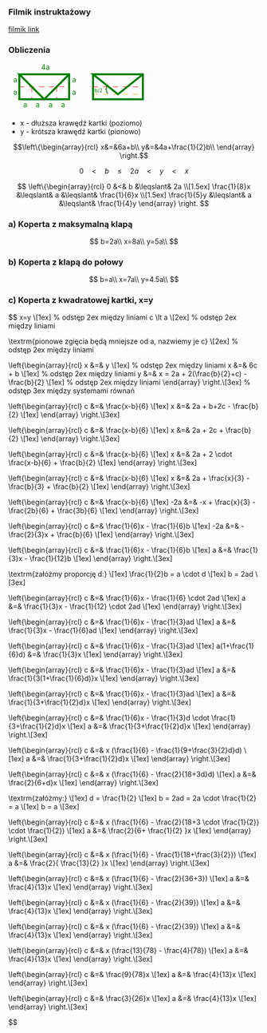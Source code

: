 ### Filmik instruktażowy
[filmik link](https://youtu.be/lWbC7C8N1MU?si=q3Ti1hMWoxwrbzY9)


### Obliczenia

<svg height="94" width="144" xmlns="http://www.w3.org/2000/svg">
  <!-- linia pozioma -->
  <path d="M22 47 L122 47" style="fill:none;stroke:red;stroke-width:1;stroke-dasharray:10,10" />
  <!-- pionowe linie -->
  <path d="M47 47 L47 72 M97 47 L97 72" style="fill:none;stroke:red;stroke-width:1;stroke-dasharray:10,10" />
  <!-- skosy zgięcia -->
  <path d="M22 72 L47 47 M122 72 L97 47" style="fill:none;stroke:pink;stroke-width:1;stroke-dasharray:10,10" />
  <!-- obwód koperty -->
  <path d="M22 22 L22 72 L122 72 L122 22 L22 22 L72 72 L122 22" style="fill:none;stroke:green;stroke-width:4" />
  <text x="10" y="38" style="fill:green;">a</text>
  <text x="10" y="63" style="fill:green;">a</text>
  <text x="128" y="38" style="fill:green;">a</text>
  <text x="128" y="63" style="fill:green;">a</text>
  <text x="66" y="13" style="fill:green;">4a</text>
  <text x="30" y="88" style="fill:green;">a</text>
  <text x="55" y="88" style="fill:green;">a</text>
  <text x="81" y="88" style="fill:green;">a</text>
  <text x="106" y="88" style="fill:green;">a</text>
  Sorry, your browser does not support inline SVG.
</svg>

<svg height="94" width="144" xmlns="http://www.w3.org/2000/svg">
  <!-- linia pozioma -->
  <path d="M22 47 L122 47" style="fill:none;stroke:red;stroke-width:1;stroke-dasharray:10,10" />
  <path d="M22 62 L122 62" style="fill:none;stroke:orange;stroke-width:1;stroke-dasharray:10,10" />
  <!-- pionowe linie -->
  <!-- <path d="M47 47 L47 72 M97 47 L97 72" style="fill:none;stroke:red;stroke-width:1;stroke-dasharray:10,10" /> -->
  <!-- skosy zgięcia -->
  <!-- <path d="M22 72 L47 47 M122 72 L97 47" style="fill:none;stroke:pink;stroke-width:1;stroke-dasharray:10,10" /> -->
  <!-- obwód koperty -->
  <path d="M22 22 L22 72 L122 72 L122 22 L22 22 L72 62 L122 22" style="fill:none;stroke:green;stroke-width:4" />
  <!-- <text x="10" y="38" style="fill:green;">a</text>
  <text x="10" y="63" style="fill:green;">a</text>
  <text x="128" y="38" style="fill:green;">a</text>
  <text x="128" y="63" style="fill:green;">a</text>
  <text x="66" y="13" style="fill:green;">4a</text>
  <text x="30" y="88" style="fill:green;">a</text>
  <text x="55" y="88" style="fill:green;">a</text>
  <text x="81" y="88" style="fill:green;">a</text>
  <text x="106" y="88" style="fill:green;">a</text> -->
  <text x="45" y="58" style="fill:green;font-size:20px;">{</text>
  <text x="25" y="58" style="fill:green;font-size:10px;">b/2</math></text>
  Sorry, your browser does not support inline SVG.
</svg>

- x - dłuższa krawędź kartki (poziomo)
- y - krótsza krawędź kartki (pionowo)

$$\left\{\begin{array}{rcl}
x&=&6a+b\\
y&=&4a+\frac{1}{2}b\\
\end{array} \right.$$

$$
0 \quad < \quad b \quad \leqslant \quad 2a \quad < \quad y \quad < \quad x
$$


$$
\left\{\begin{array}{rcl}
0 &<& b &\leqslant& 2a \\[1.5ex]
\frac{1}{8}x &\leqslant& a &\leqslant& \frac{1}{6}x \\[1.5ex]
\frac{1}{5}y &\leqslant& a &\leqslant& \frac{1}{4}y
\end{array} \right.
$$

### a) Koperta z maksymalną klapą
$$
b=2a\\
x=8a\\
y=5a\\
$$

### b) Koperta z klapą do połowy
$$
b=a\\
x=7a\\
y=4.5a\\
$$


### c) Koperta z kwadratowej kartki, x=y
$$
x=y \\[1ex] % odstęp 2ex między liniami
c \lt a \\[2ex] % odstęp 2ex między liniami

\textrm{pionowe zgięcia będą mniejsze od a, nazwiemy je c} \\[2ex] % odstęp 2ex między liniami

\left\{\begin{array}{rcl}
x &=& y \\[1ex] % odstęp 2ex między liniami
x &=& 6c + b \\[1ex] % odstęp 2ex między liniami
y &=& x = 2a + 2(\frac{b}{2}+c) - \frac{b}{2} \\[1ex] % odstęp 2ex między liniami
\end{array} \right.\\[3ex] % odstęp 3ex między systemami równań

\left\{\begin{array}{rcl}
c &=& \frac{x-b}{6} \\[1ex]
x &=& 2a + b+2c - \frac{b}{2} \\[1ex]
\end{array} \right.\\[3ex]

\left\{\begin{array}{rcl}
c &=& \frac{x-b}{6} \\[1ex]
x &=& 2a + 2c + \frac{b}{2} \\[1ex]
\end{array} \right.\\[3ex]

\left\{\begin{array}{rcl}
c &=& \frac{x-b}{6} \\[1ex]
x &=& 2a + 2 \cdot \frac{x-b}{6} + \frac{b}{2} \\[1ex]
\end{array} \right.\\[3ex]

\left\{\begin{array}{rcl}
c &=& \frac{x-b}{6} \\[1ex]
x &=& 2a + \frac{x}{3} - \frac{b}{3} + \frac{b}{2} \\[1ex]
\end{array} \right.\\[3ex]

\left\{\begin{array}{rcl}
c &=& \frac{x-b}{6} \\[1ex]
-2a &=& -x + \frac{x}{3} - \frac{2b}{6} + \frac{3b}{6} \\[1ex]
\end{array} \right.\\[3ex]

\left\{\begin{array}{rcl}
c &=& \frac{1}{6}x - \frac{1}{6}b \\[1ex]
-2a &=& - \frac{2}{3}x + \frac{b}{6} \\[1ex]
\end{array} \right.\\[3ex]

\left\{\begin{array}{rcl}
c &=& \frac{1}{6}x - \frac{1}{6}b \\[1ex]
a &=& \frac{1}{3}x - \frac{1}{12}b \\[1ex]
\end{array} \right.\\[3ex]

\textrm{załóżmy proporcję d:} \\[1ex]
\frac{1}{2}b = a \cdot d \\[1ex]
b = 2ad \\[3ex]

\left\{\begin{array}{rcl}
c &=& \frac{1}{6}x - \frac{1}{6} \cdot 2ad \\[1ex]
a &=& \frac{1}{3}x - \frac{1}{12} \cdot 2ad \\[1ex]
\end{array} \right.\\[3ex]

\left\{\begin{array}{rcl}
c &=& \frac{1}{6}x - \frac{1}{3}ad \\[1ex]
a &=& \frac{1}{3}x - \frac{1}{6}ad \\[1ex]
\end{array} \right.\\[3ex]

\left\{\begin{array}{rcl}
c &=& \frac{1}{6}x - \frac{1}{3}ad \\[1ex]
a(1+\frac{1}{6}d) &=& \frac{1}{3}x \\[1ex]
\end{array} \right.\\[3ex]

\left\{\begin{array}{rcl}
c &=& \frac{1}{6}x - \frac{1}{3}ad \\[1ex]
a &=& \frac{1}{3(1+\frac{1}{6}d)}x \\[1ex]
\end{array} \right.\\[3ex]

\left\{\begin{array}{rcl}
c &=& \frac{1}{6}x - \frac{1}{3}ad \\[1ex]
a &=& \frac{1}{3+\frac{1}{2}d}x \\[1ex]
\end{array} \right.\\[3ex]

\left\{\begin{array}{rcl}
c &=& \frac{1}{6}x - \frac{1}{3}d \cdot \frac{1}{3+\frac{1}{2}d}x \\[1ex]
a &=& \frac{1}{3+\frac{1}{2}d}x \\[1ex]
\end{array} \right.\\[3ex]

\left\{\begin{array}{rcl}
c &=& x (\frac{1}{6} - \frac{1}{9+\frac{3}{2}d}d) \\[1ex]
a &=& \frac{1}{3+\frac{1}{2}d}x \\[1ex]
\end{array} \right.\\[3ex]

\left\{\begin{array}{rcl}
c &=& x (\frac{1}{6} - \frac{2}{18+3d}d) \\[1ex]
a &=& \frac{2}{6+d}x \\[1ex]
\end{array} \right.\\[3ex]

\textrm{załóżmy:} \\[1ex]
d = \frac{1}{2} \\[1ex]
b = 2ad = 2a \cdot \frac{1}{2} = a \\[1ex]
b = a \\[3ex]

\left\{\begin{array}{rcl}
c &=& x (\frac{1}{6} - \frac{2}{18+3 \cdot \frac{1}{2}} \cdot \frac{1}{2}) \\[1ex]
a &=& \frac{2}{6+ \frac{1}{2} }x \\[1ex]
\end{array} \right.\\[3ex]

\left\{\begin{array}{rcl}
c &=& x (\frac{1}{6} - \frac{1}{18+\frac{3}{2}}) \\[1ex]
a &=& \frac{2}{ \frac{13}{2} }x \\[1ex]
\end{array} \right.\\[3ex]

\left\{\begin{array}{rcl}
c &=& x (\frac{1}{6} - \frac{2}{36+3}) \\[1ex]
a &=& \frac{4}{13}x \\[1ex]
\end{array} \right.\\[3ex]

\left\{\begin{array}{rcl}
c &=& x (\frac{1}{6} - \frac{2}{39}) \\[1ex]
a &=& \frac{4}{13}x \\[1ex]
\end{array} \right.\\[3ex]

\left\{\begin{array}{rcl}
c &=& x (\frac{1}{6} - \frac{2}{39}) \\[1ex]
a &=& \frac{4}{13}x \\[1ex]
\end{array} \right.\\[3ex]

\left\{\begin{array}{rcl}
c &=& x (\frac{13}{78} - \frac{4}{78}) \\[1ex]
a &=& \frac{4}{13}x \\[1ex]
\end{array} \right.\\[3ex]

\left\{\begin{array}{rcl}
c &=& \frac{9}{78}x \\[1ex]
a &=& \frac{4}{13}x \\[1ex]
\end{array} \right.\\[3ex]

\left\{\begin{array}{rcl}
c &=& \frac{3}{26}x \\[1ex]
a &=& \frac{4}{13}x \\[1ex]
\end{array} \right.\\[3ex]

$$

